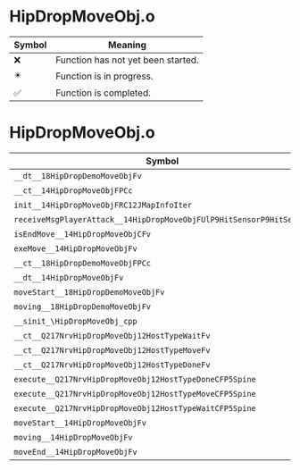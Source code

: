 # HipDropMoveObj.o
| Symbol | Meaning 
| ------------- | ------------- 
| :x: | Function has not yet been started. 
| :eight_pointed_black_star: | Function is in progress. 
| :white_check_mark: | Function is completed. 


# HipDropMoveObj.o
| Symbol | Decompiled? |
| ------------- | ------------- |
| `__dt__18HipDropDemoMoveObjFv` | :white_check_mark: |
| `__ct__14HipDropMoveObjFPCc` | :white_check_mark: |
| `init__14HipDropMoveObjFRC12JMapInfoIter` | :white_check_mark: |
| `receiveMsgPlayerAttack__14HipDropMoveObjFUlP9HitSensorP9HitSensor` | :white_check_mark: |
| `isEndMove__14HipDropMoveObjCFv` | :white_check_mark: |
| `exeMove__14HipDropMoveObjFv` | :white_check_mark: |
| `__ct__18HipDropDemoMoveObjFPCc` | :white_check_mark: |
| `__dt__14HipDropMoveObjFv` | :white_check_mark: |
| `moveStart__18HipDropDemoMoveObjFv` | :white_check_mark: |
| `moving__18HipDropDemoMoveObjFv` | :white_check_mark: |
| `__sinit_\HipDropMoveObj_cpp` | :white_check_mark: |
| `__ct__Q217NrvHipDropMoveObj12HostTypeWaitFv` | :white_check_mark: |
| `__ct__Q217NrvHipDropMoveObj12HostTypeMoveFv` | :white_check_mark: |
| `__ct__Q217NrvHipDropMoveObj12HostTypeDoneFv` | :white_check_mark: |
| `execute__Q217NrvHipDropMoveObj12HostTypeDoneCFP5Spine` | :white_check_mark: |
| `execute__Q217NrvHipDropMoveObj12HostTypeMoveCFP5Spine` | :white_check_mark: |
| `execute__Q217NrvHipDropMoveObj12HostTypeWaitCFP5Spine` | :white_check_mark: |
| `moveStart__14HipDropMoveObjFv` | :white_check_mark: |
| `moving__14HipDropMoveObjFv` | :white_check_mark: |
| `moveEnd__14HipDropMoveObjFv` | :white_check_mark: |

